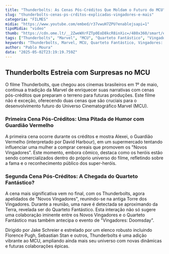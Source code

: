 ```yaml
---
title: "Thunderbolts: As Cenas Pós-Créditos Que Moldam o Futuro do MCU"
slug: "thunderbolts-cenas-ps-crditos-explicadas-vingadores-e-mais"
categoria: "FILMES"
midia: "https://www.youtube.com/embed/r37vwuH7ZPU?enablejsapi=1"
tipoMidia: "video"
thumb: "https://cdn.ome.lt/__2ZweWXrFZTp0EoD8kcR8inXic=/480x360/smart/extras/conteudos/thunderbolts_PrpfJjE.jpg"
tags: ["Thunderbolts", "Marvel", "MCU", "Quarteto Fantástico", "Vingadores: Doomsday", "cenas pós-créditos", "cinema", "filmes de super-heróis"]
keywords: "Thunderbolts, Marvel, MCU, Quarteto Fantástico, Vingadores: Doomsday, cenas pós-créditos, cinema, filmes de super-heróis"
author: "Pablo Moura"
data: "2025-05-02T23:19:19.759Z"
---
```


## Thunderbolts Estreia com Surpresas no MCU

O filme Thunderbolts, que chegou aos cinemas brasileiros em 1º de maio, continua a tradição da Marvel de enriquecer suas narrativas com cenas pós-créditos que preparam o terreno para futuras produções. Este filme não é exceção, oferecendo duas cenas que são cruciais para o desenvolvimento futuro do Universo Cinematográfico Marvel (MCU).

### Primeira Cena Pós-Créditos: Uma Pitada de Humor com Guardião Vermelho

A primeira cena ocorre durante os créditos e mostra Alexei, o Guardião Vermelho (interpretado por David Harbour), em um supermercado tentando influenciar uma mulher a comprar cereais que promovem os "Novos Vingadores". Este momento, embora cômico, destaca como os heróis estão sendo comercializados dentro do próprio universo do filme, refletindo sobre a fama e o reconhecimento público dos super-heróis.

### Segunda Cena Pós-Créditos: A Chegada do Quarteto Fantástico?

A cena mais significativa vem no final, com os Thunderbolts, agora apelidados de "Novos Vingadores", reunindo-se na antiga Torre dos Vingadores. Durante a reunião, uma nave é detectada se aproximando da Terra, revelada ser do Quarteto Fantástico. Esta interação não só sugere uma colaboração iminente entre os Novos Vingadores e o Quarteto Fantástico mas também antecipa o evento de "Vingadores: Doomsday".

Dirigido por Jake Schreier e estrelado por um elenco robusto incluindo Florence Pugh, Sebastian Stan e outros, Thunderbolts é uma adição vibrante ao MCU, ampliando ainda mais seu universo com novas dinâmicas e futuras colaborações épicas.